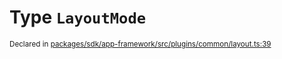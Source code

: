 # Type `LayoutMode`
<sub>Declared in [packages/sdk/app-framework/src/plugins/common/layout.ts:39](https://github.com/dxos/dxos/blob/88f322397/packages/sdk/app-framework/src/plugins/common/layout.ts#L39)</sub>






